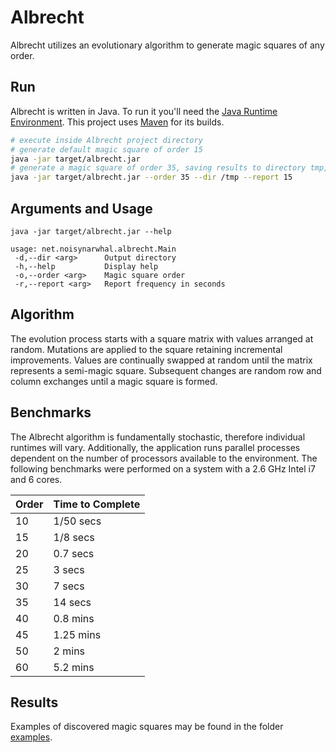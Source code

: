 # Albrecht

Albrecht utilizes an evolutionary algorithm to generate magic squares of any order.



## Run

Albrecht is written in Java. To run it you'll need the [Java Runtime Environment](https://java.com/en/download/). This project uses [Maven](https://maven.apache.org/install.html) for its builds.

```bash
# execute inside Albrecht project directory
# generate default magic square of order 15
java -jar target/albrecht.jar 
# generate a magic square of order 35, saving results to directory tmp, with a status report every 15 secs
java -jar target/albrecht.jar --order 35 --dir /tmp --report 15
```



## Arguments and Usage

```
java -jar target/albrecht.jar --help

usage: net.noisynarwhal.albrecht.Main
 -d,--dir <arg>      Output directory
 -h,--help           Display help
 -o,--order <arg>    Magic square order
 -r,--report <arg>   Report frequency in seconds
```



## Algorithm

The evolution process starts with a square matrix with values arranged at random. Mutations are applied to the square retaining incremental improvements. Values are continually swapped at random until the matrix represents a semi-magic square. Subsequent changes are random row and column exchanges until a magic square is formed.

 

## Benchmarks

The Albrecht algorithm is fundamentally stochastic, therefore individual runtimes will vary. Additionally, the application runs parallel processes dependent on the number of processors available to the environment. The following benchmarks were performed on a system with a 2.6 GHz Intel i7 and 6 cores.

| Order | Time to Complete |
| ----- | ---------------- |
| 10    | 1/50 secs        |
| 15    | 1/8 secs         |
| 20    | 0.7 secs         |
| 25    | 3 secs           |
| 30    | 7 secs           |
| 35    | 14 secs          |
| 40    | 0.8 mins         |
| 45    | 1.25 mins        |
| 50    | 2 mins           |
| 60    | 5.2 mins         |



## Results

Examples of discovered magic squares may be found in the folder [examples](https://github.com/david-ta-ming/Albrecht/tree/main/examples).

